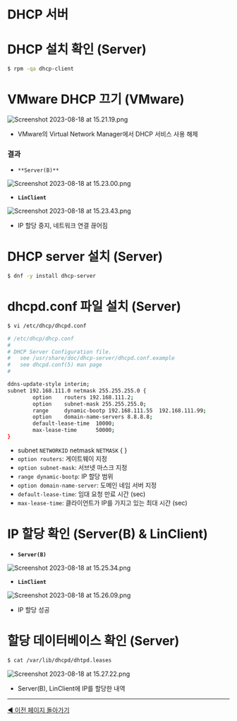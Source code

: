 # DHCP 서버

# DHCP 설치 확인 (Server)

```bash
$ rpm -qa dhcp-client
```

# VMware DHCP 끄기 (VMware)

![Screenshot 2023-08-18 at 15.21.19.png](DHCP%20%E1%84%89%E1%85%A5%E1%84%87%E1%85%A5%20b4f6e1f39520484db19617e830fb08a9/Screenshot_2023-08-18_at_15.21.19.png)

- VMware의 Virtual Network Manager에서 DHCP 서비스 사용 해제

### 결과

- `**Server(B)**`

![Screenshot 2023-08-18 at 15.23.00.png](DHCP%20%E1%84%89%E1%85%A5%E1%84%87%E1%85%A5%20b4f6e1f39520484db19617e830fb08a9/Screenshot_2023-08-18_at_15.23.00.png)

- **`LinClient`**

![Screenshot 2023-08-18 at 15.23.43.png](DHCP%20%E1%84%89%E1%85%A5%E1%84%87%E1%85%A5%20b4f6e1f39520484db19617e830fb08a9/Screenshot_2023-08-18_at_15.23.43.png)

- IP 할당 중지, 네트워크 연결 끊어짐

# DHCP server 설치 (Server)

```bash
$ dnf -y install dhcp-server
```

# dhcpd.conf 파일 설치 (Server)

```bash
$ vi /etc/dhcp/dhcpd.conf
```

```bash
# /etc/dhcp/dhcp.conf
#
# DHCP Server Configuration file.
#   see /usr/share/doc/dhcp-server/dhcpd.conf.example
#   see dhcpd.conf(5) man page
#

ddns-update-style interim;
subnet 192.168.111.0 netmask 255.255.255.0 {
        option    routers 192.168.111.2;
        option    subnet-mask 255.255.255.0;
        range     dynamic-bootp 192.168.111.55  192.168.111.99;
        option    domain-name-servers 8.8.8.8;
        default-lease-time  10000;
        max-lease-time      50000;
}
```

- subnet `NETWORKID` netmask `NETMASK` { }
- `option routers`: 게이트웨이 지정
- `option subnet-mask`: 서브넷 마스크 지정
- `range dynamic-bootp`: IP 할당 범위
- `option domain-name-server`: 도메인 네임 서버 지정
- `default-lease-time`: 임대 요청 만료 시간 (sec)
- `max-lease-time`: 클라이언트가 IP를 가지고 있는 최대 시간 (sec)

# IP 할당 확인 (Server(B) & LinClient)

- **`Server(B)`**

![Screenshot 2023-08-18 at 15.25.34.png](DHCP%20%E1%84%89%E1%85%A5%E1%84%87%E1%85%A5%20b4f6e1f39520484db19617e830fb08a9/Screenshot_2023-08-18_at_15.25.34.png)

- **`LinClient`**

![Screenshot 2023-08-18 at 15.26.09.png](DHCP%20%E1%84%89%E1%85%A5%E1%84%87%E1%85%A5%20b4f6e1f39520484db19617e830fb08a9/Screenshot_2023-08-18_at_15.26.09.png)

- IP 할당 성공

# 할당 데이터베이스 확인 (Server)

```bash
$ cat /var/lib/dhcpd/dhtpd.leases
```

![Screenshot 2023-08-18 at 15.27.22.png](DHCP%20%E1%84%89%E1%85%A5%E1%84%87%E1%85%A5%20b4f6e1f39520484db19617e830fb08a9/Screenshot_2023-08-18_at_15.27.22.png)

- Server(B), LinClient에 IP를 할당한 내역

---

[◀ 이전 페이지 돌아가기](../Linux,%20VMware%E1%84%85%E1%85%B3%E1%86%AF%20%E1%84%8B%E1%85%B5%E1%84%8B%E1%85%AD%E1%86%BC%E1%84%92%E1%85%A1%E1%86%AB%20%E1%84%89%E1%85%A5%E1%84%87%E1%85%A5%20%E1%84%80%E1%85%AE%E1%84%8E%E1%85%AE%E1%86%A8%202d50778ce91c4b59839555f0accc1aeb.md)